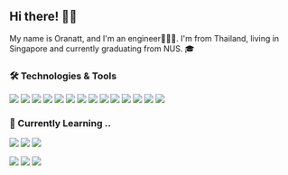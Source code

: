 ## Hi there! 👋🤓

My name is Oranatt, and I'm an engineer👩🏻‍💻. I'm from Thailand, living in Singapore and currently graduating from NUS. 🎓

### 🛠 Technologies & Tools
![](https://img.shields.io/badge/OS-macOS-informational?style=flat&logo=apple&logoColor=white&color=lightgrey)
![](https://img.shields.io/badge/OS-Ubuntu-informational?style=flat&logo=ubuntu&logoColor=white&color=lightgrey)
![](https://img.shields.io/badge/Language-Python-informational?style=flat&logo=python&logoColor=white&color=blue)
![](https://img.shields.io/badge/Language-C-informational?style=flat&logo=c&logoColor=white&color=blue)
![](https://img.shields.io/badge/Language-MATLAB-informational?style=flat&logo=matlab&logoColor=white&color=blue)
![](https://img.shields.io/badge/Language-LaTex-informational?style=flat&logo=latex&logoColor=white&color=blue)
![](https://img.shields.io/badge/IDE-Visual_Studio_Code-informational?style=flat&logo=visualstudiocode&logoColor=white&color=brightgreen)
![](https://img.shields.io/badge/IDE-Atom-informational?style=flat&logo=atom&logoColor=white&color=brightgreen)
![](https://img.shields.io/badge/IDE-Arduino_IDE-informational?style=flat&logo=arduino&logoColor=white&color=brightgreen)
![](https://img.shields.io/badge/Framework-GitKraken-informational?style=flat&logo=GitKraken&logoColor=white&color=yellow)
![](https://img.shields.io/badge/Framework-Jupyter-informational?style=flat&logo=Jupyter&logoColor=white&color=yellow)
![](https://img.shields.io/badge/Office-Notion-informational?style=flat&logo=notion&logoColor=white&color=red)
![](https://img.shields.io/badge/Office-Trello-informational?style=flat&logo=trello&logoColor=white&color=red)
![](https://img.shields.io/badge/Office-Overleaf-informational?style=flat&logo=overleaf&logoColor=white&color=red)

### 🌱 Currently Learning ..
![](https://img.shields.io/badge/Tool-TensorFlow-informational?style=flat&logo=TensorFlow&logoColor=white&color=orange)
![](https://img.shields.io/badge/Tool-Keras-informational?style=flat&logo=keras&logoColor=white&color=orange)
![](https://img.shields.io/badge/Tool-PyTorch-informational?style=flat&logo=pytorch&logoColor=white&color=orange)


![](https://github-readme-stats.vercel.app/api/top-langs/?username=OranattCh&layout=compact&show_icons=true&theme=graywhite)
![](https://github-readme-stats.vercel.app/api?username=OranattCh&show_icons=true&theme=graywhite)
![](https://github-readme-streak-stats.herokuapp.com/?user=OranattCh&theme=graywhite)


<!--
**OranattCh/OranattCh** is a ✨ _special_ ✨ repository because its `README.md` (this file) appears on your GitHub profile.
Here are some ideas to get you started:
- 🔭 I’m currently working on ...
- 🌱 I’m currently learning ...
- 👯 I’m looking to collaborate on ...
- 🤔 I’m looking for help with ...
- 💬 Ask me about ...
- 📫 How to reach me: ...
- 😄 Pronouns: ...
- ⚡ Fun fact: ...
-->

